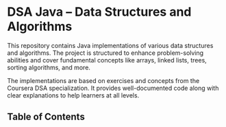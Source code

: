 # DSA Java – Data Structures and Algorithms

This repository contains Java implementations of various data structures and algorithms. The project is structured to enhance problem-solving abilities and cover fundamental concepts like arrays, linked lists, trees, sorting algorithms, and more.

The implementations are based on exercises and concepts from the Coursera DSA specialization. It provides well-documented code along with clear explanations to help learners at all levels.

## Table of Contents

